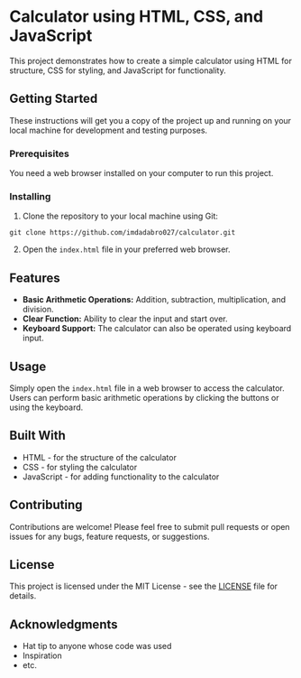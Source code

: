# Calculator using HTML, CSS, and JavaScript

This project demonstrates how to create a simple calculator using HTML for structure, CSS for styling, and JavaScript for functionality.

## Getting Started

These instructions will get you a copy of the project up and running on your local machine for development and testing purposes.

### Prerequisites

You need a web browser installed on your computer to run this project.

### Installing

1. Clone the repository to your local machine using Git:

```git clone https://github.com/imdadabro027/calculator.git```


2. Open the `index.html` file in your preferred web browser.

## Features

- **Basic Arithmetic Operations:** Addition, subtraction, multiplication, and division.
- **Clear Function:** Ability to clear the input and start over.
- **Keyboard Support:** The calculator can also be operated using keyboard input.

## Usage

Simply open the `index.html` file in a web browser to access the calculator. Users can perform basic arithmetic operations by clicking the buttons or using the keyboard.

## Built With

- HTML - for the structure of the calculator
- CSS - for styling the calculator
- JavaScript - for adding functionality to the calculator

## Contributing

Contributions are welcome! Please feel free to submit pull requests or open issues for any bugs, feature requests, or suggestions.

## License

This project is licensed under the MIT License - see the [LICENSE](LICENSE) file for details.

## Acknowledgments

- Hat tip to anyone whose code was used
- Inspiration
- etc.
